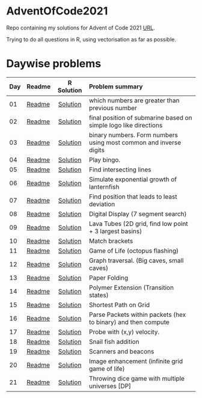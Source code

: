 # AdventOfCode2021

Repo containing my solutions for Advent of Code 2021 [URL](https://adventofcode.com/2021). 

Trying to do all questions in R, using vectorisation as far as possible. 

# Daywise problems



Day  | Readme                                | R Solution                     | Problem summary
:--- | :-------                              | :----------:                   | :---------------
01   | [Readme](./Day01/day%201%20readme.md) | [Solution](./Day01/solution.R) | which numbers are greater than previous number
02   | [Readme](./Day02/day%202%20readme.md) | [Solution](./Day02/solution.R) | final position of submarine based on simple logo like directions
03   | [Readme](./Day03/day%203%20readme.md) | [Solution](./Day03/solution.R) | binary numbers. Form numbers using most common and inverse digits
04   | [Readme](./Day04/day%204%20readme.md) | [Solution](./Day04/solution.R) | Play bingo.
05   | [Readme](./Day05/day%205%20readme.md) | [Solution](./Day05/solution.R) | Find intersecting lines
06   | [Readme](./Day06/day%206%20readme.md) | [Solution](./Day06/solution.R) | Simulate exponential growth of lanternfish
07   | [Readme](./Day07/day%207%20readme.md) | [Solution](./Day07/solution.R) | Find position that leads to least deviation
08   | [Readme](./Day08/day%208%20readme.md) | [Solution](./Day08/solution.R) | Digital Display (7 segment search)
09   | [Readme](./Day09/day%209%20readme.md) | [Solution](./Day09/solution.R) | Lava Tubes (2D grid, find low point + 3 largest basins)
10   | [Readme](./Day10/day%210%20readme.md) | [Solution](./Day10/solution.R) | Match brackets
11   | [Readme](./Day11/day%211%20readme.md) | [Solution](./Day11/solution.R) | Game of Life (octopus flashing)
12   | [Readme](./Day12/day%212%20readme.md) | [Solution](./Day12/solution.R) | Graph traversal. (Big caves, small caves)
13   | [Readme](./Day13/day%213%20readme.md) | [Solution](./Day13/solution.R) | Paper Folding
14   | [Readme](./Day14/day%214%20readme.md) | [Solution](./Day14/solution.R) | Polymer Extension (Transition states)
15   | [Readme](./Day15/day%215%20readme.md) | [Solution](./Day15/solution.R) | Shortest Path on Grid
16   | [Readme](./Day16/day%216%20readme.md) | [Solution](./Day16/solution.R) | Parse Packets within packets (hex to binary) and then compute
17   | [Readme](./Day17/day%217%20readme.md) | [Solution](./Day17/solution.R) | Probe with (x,y) velocity. 
18   | [Readme](./Day18/day%218%20readme.md) | [Solution](./Day18/solution.R) | Snail fish addition
19   | [Readme](./Day19/day%219%20readme.md) | [Solution](./Day19/solution.R) | Scanners and beacons
20   | [Readme](./Day20/day%220%20readme.md) | [Solution](./Day20/solution.R) | Image enhancement (infinite grid game of life)
21   | [Readme](./Day21/day%221%21readme.md) | [Solution](./Day21/solution.R) | Throwing dice game with multiple universes [DP]
